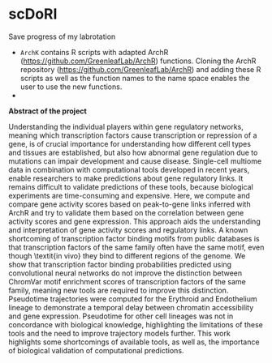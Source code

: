 # scDoRI
Save progress of my labrotation



* `ArchK` contains R scripts with adapted ArchR (https://github.com/GreenleafLab/ArchR) functions. Cloning the ArchR repository (https://github.com/GreenleafLab/ArchR) and adding these R scripts as well as the function names to the name space enables the user to use the new functions.
* 


**Abstract of the project**

Understanding the individual players within gene regulatory networks, meaning which transcription factors cause transcription or repression of a gene, is of crucial importance for understanding how different cell types and tissues are established, but also how abnormal gene regulation due to mutations can impair development and cause disease. Single-cell multiome data in combination with computational tools developed in recent years, enable researchers to make predictions about gene regulatory links. It remains difficult to validate predictions of these tools, because biological experiments are time-consuming and expensive. Here, we compute and compare gene activity scores based on peak-to-gene links inferred with ArchR and try to validate them based on the correlation between gene activity scores and gene expression. This approach aids the understanding and interpretation of gene activity scores and regulatory links. A known shortcoming of transcription factor binding motifs from public databases is that transcription factors of the same family often have the same motif, even though \textit{in vivo} they bind to different regions of the genome. We show that transcription factor binding probabilities predicted using convolutional neural networks do not improve the distinction between ChromVar motif enrichment scores of transcription factors of the same family, meaning new tools are required to improve this distinction. Pseudotime trajectories  were computed for the Erythroid and Endothelium lineage to demonstrate a temporal delay between chromatin accessibility and gene expression. Pseudotime for other cell lineages was not in concordance with biological knowledge, highlighting the limitations of these tools and the need to improve trajectory models further. This work highlights some shortcomings of available tools, as well as, the importance of biological validation of computational predictions. 
